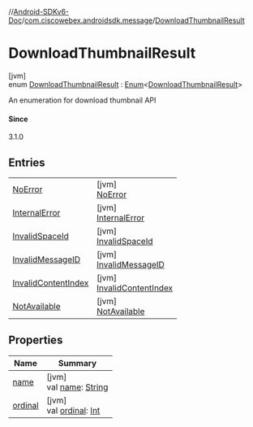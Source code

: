 //[Android-SDKv6-Doc](../../../index.md)/[com.ciscowebex.androidsdk.message](../index.md)/[DownloadThumbnailResult](index.md)

# DownloadThumbnailResult

[jvm]\
enum [DownloadThumbnailResult](index.md) : [Enum](https://kotlinlang.org/api/latest/jvm/stdlib/kotlin/-enum/index.html)&lt;[DownloadThumbnailResult](index.md)&gt; 

An enumeration for download thumbnail API

#### Since

3.1.0

## Entries

| | |
|---|---|
| [NoError](-no-error/index.md) | [jvm]<br>[NoError](-no-error/index.md) |
| [InternalError](-internal-error/index.md) | [jvm]<br>[InternalError](-internal-error/index.md) |
| [InvalidSpaceId](-invalid-space-id/index.md) | [jvm]<br>[InvalidSpaceId](-invalid-space-id/index.md) |
| [InvalidMessageID](-invalid-message-i-d/index.md) | [jvm]<br>[InvalidMessageID](-invalid-message-i-d/index.md) |
| [InvalidContentIndex](-invalid-content-index/index.md) | [jvm]<br>[InvalidContentIndex](-invalid-content-index/index.md) |
| [NotAvailable](-not-available/index.md) | [jvm]<br>[NotAvailable](-not-available/index.md) |

## Properties

| Name | Summary |
|---|---|
| [name](../../com.ciscowebex.androidsdk.team/-list-team-membership-result/-bad-request/index.md#-372974862%2FProperties%2F-411797461) | [jvm]<br>val [name](../../com.ciscowebex.androidsdk.team/-list-team-membership-result/-bad-request/index.md#-372974862%2FProperties%2F-411797461): [String](https://kotlinlang.org/api/latest/jvm/stdlib/kotlin/-string/index.html) |
| [ordinal](../../com.ciscowebex.androidsdk.team/-list-team-membership-result/-bad-request/index.md#-739389684%2FProperties%2F-411797461) | [jvm]<br>val [ordinal](../../com.ciscowebex.androidsdk.team/-list-team-membership-result/-bad-request/index.md#-739389684%2FProperties%2F-411797461): [Int](https://kotlinlang.org/api/latest/jvm/stdlib/kotlin/-int/index.html) |
